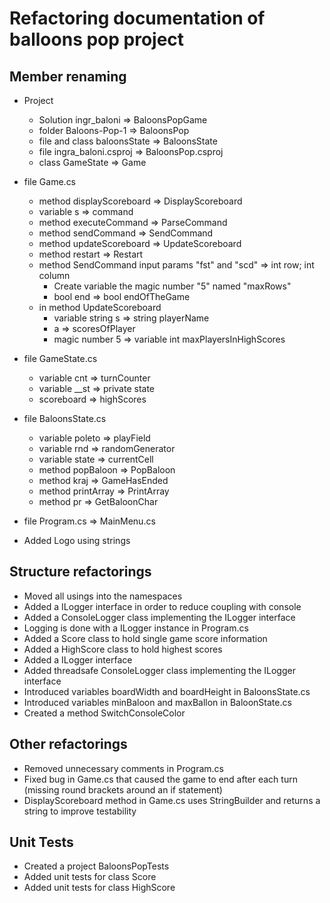 # Refactoring documentation of balloons pop project

## Member renaming
* Project
  * Solution ingr_baloni => BaloonsPopGame  
  * folder Baloons-Pop-1 => BaloonsPop
  * file and class baloonsState => BaloonsState
  * file ingra_baloni.csproj => BaloonsPop.csproj 
  * class GameState => Game

* file Game.cs
  * method displayScoreboard => DisplayScoreboard 
  * variable s => command
  * method executeCommand => ParseCommand
  * method sendCommand => SendCommand
  * method updateScoreboard => UpdateScoreboard
  * method restart => Restart
  * method SendCommand input params "fst" and "scd" => int row; int column
	* Create variable the magic number "5" named  "maxRows"
	* bool end => bool endOfTheGame
  * in method UpdateScoreboard	
	* variable string s => string playerName
	* a => scoresOfPlayer
	* magic number 5 => variable int maxPlayersInHighScores

* file GameState.cs
  * variable cnt => turnCounter
  * variable __st => private state
  * scoreboard => highScores 
 
* file BaloonsState.cs
  * variable poleto => playField
  * variable rnd => randomGenerator
  * variable state => currentCell
  * method popBaloon => PopBaloon
  * method kraj => GameHasEnded
  * method printArray => PrintArray  
  * method pr => GetBaloonChar
  
* file Program.cs => MainMenu.cs
 * Added Logo using strings

## Structure refactorings

* Moved all usings into the namespaces
* Added a ILogger interface in order to reduce coupling with console
* Added a ConsoleLogger class implementing the ILogger interface
* Logging is done with a ILogger instance in Program.cs
* Added a Score class to hold single game score information
* Added a HighScore class to hold highest scores
* Added a ILogger interface
* Added threadsafe ConsoleLogger class implementing the ILogger interface
* Introduced variables boardWidth and boardHeight in BaloonsState.cs
* Introduced variables minBaloon and maxBallon in BaloonState.cs
* Created a method SwitchConsoleColor

## Other refactorings

* Removed unnecessary comments in Program.cs
* Fixed bug in Game.cs that caused the game to end after each turn (missing round brackets around an if statement)
* DisplayScoreboard method in Game.cs uses StringBuilder and returns a string to improve testability

## Unit Tests

* Created a project BaloonsPopTests
* Added unit tests for class Score
* Added unit tests for class HighScore